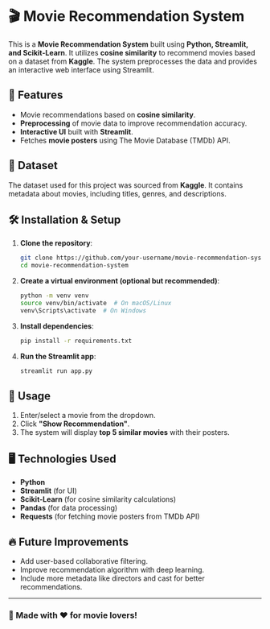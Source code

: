 # 🎬 Movie Recommendation System

This is a **Movie Recommendation System** built using **Python, Streamlit, and Scikit-Learn**. It utilizes **cosine similarity** to recommend movies based on a dataset from **Kaggle**. The system preprocesses the data and provides an interactive web interface using Streamlit.

## 🚀 Features
- Movie recommendations based on **cosine similarity**.
- **Preprocessing** of movie data to improve recommendation accuracy.
- **Interactive UI** built with **Streamlit**.
- Fetches **movie posters** using The Movie Database (TMDb) API.

## 📂 Dataset
The dataset used for this project was sourced from **Kaggle**. It contains metadata about movies, including titles, genres, and descriptions.

## 🛠️ Installation & Setup

1. **Clone the repository**:
   ```sh
   git clone https://github.com/your-username/movie-recommendation-system.git
   cd movie-recommendation-system
   ```
2. **Create a virtual environment (optional but recommended)**:
   ```sh
   python -m venv venv
   source venv/bin/activate  # On macOS/Linux
   venv\Scripts\activate  # On Windows
   ```
3. **Install dependencies**:
   ```sh
   pip install -r requirements.txt
   ```
4. **Run the Streamlit app**:
   ```sh
   streamlit run app.py
   ```

## 📌 Usage
1. Enter/select a movie from the dropdown.
2. Click **"Show Recommendation"**.
3. The system will display **top 5 similar movies** with their posters.

## 🖥️ Technologies Used
- **Python**
- **Streamlit** (for UI)
- **Scikit-Learn** (for cosine similarity calculations)
- **Pandas** (for data processing)
- **Requests** (for fetching movie posters from TMDb API)

## 🔥 Future Improvements
- Add user-based collaborative filtering.
- Improve recommendation algorithm with deep learning.
- Include more metadata like directors and cast for better recommendations.

---

### 🎥 Made with ❤️ for movie lovers!

